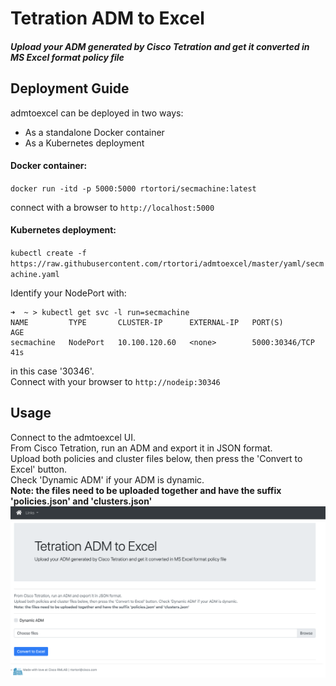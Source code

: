 # Tetration ADM to Excel
##### Upload your ADM generated by Cisco Tetration and get it converted in MS Excel format policy file

## Deployment Guide
admtoexcel can be deployed in two ways:<br>
- As a standalone Docker container<br>
- As a Kubernetes deployment<br>

#### Docker container:<br>

`docker run -itd -p 5000:5000 rtortori/secmachine:latest`<br>

connect with a browser to `http://localhost:5000`

#### Kubernetes deployment:<br>

`kubectl create -f https://raw.githubusercontent.com/rtortori/admtoexcel/master/yaml/secmachine.yaml`

Identify your NodePort with:

```
➜  ~ > kubectl get svc -l run=secmachine
NAME         TYPE       CLUSTER-IP      EXTERNAL-IP   PORT(S)          AGE
secmachine   NodePort   10.100.120.60   <none>        5000:30346/TCP   41s
```
in this case '30346'.<br>
Connect with your browser to `http://nodeip:30346`

## Usage
Connect to the admtoexcel UI.<br>
From Cisco Tetration, run an ADM and export it in JSON format.<br>
Upload both policies and cluster files below, then press the 'Convert to Excel' button. <br>
Check 'Dynamic ADM' if your ADM is dynamic.<br>
**Note: the files need to be uploaded together and have the suffix 'policies.json' and 'clusters.json'**
<br>
![admtoexcel UI](https://raw.githubusercontent.com/rtortori/admtoexcel/master/screenshots/admtoexcel.png)